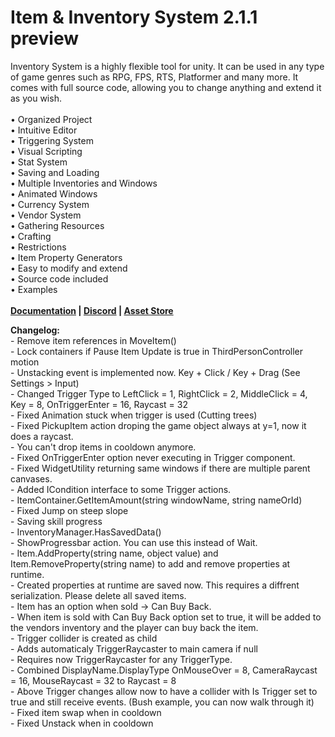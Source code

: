 # Item & Inventory System 2.1.1 preview
Inventory System is a highly flexible tool for unity. It can be used in any type of game genres such as RPG, FPS, RTS, Platformer and many more. It comes with full source code, allowing you to change anything and extend it as you wish.
<br><br>• Organized Project
<br>• Intuitive Editor
<br>• Triggering System
<br>• Visual Scripting
<br>• Stat System
<br>• Saving and Loading
<br>• Multiple Inventories and Windows
<br>• Animated Windows
<br>• Currency System
<br>• Vendor System
<br>• Gathering Resources
<br>• Crafting
<br>• Restrictions
<br>• Item Property Generators
<br>• Easy to modify and extend
<br>• Source code included
<br>• Examples
<br><br><b><a href="https://deviongames.com/inventory-system/getting-started/">Documentation</a> | <a href="https://discord.gg/y4fMXpZ">Discord</a> | <a href="https://assetstore.unity.com/packages/tools/gui/item-inventory-system-45568">Asset Store</a></b>

<b>Changelog:</b>
<br>- Remove item references in MoveItem()
<br>- Lock containers if Pause Item Update is true in ThirdPersonController motion
<br>- Unstacking event is implemented now. Key + Click / Key + Drag (See Settings > Input)
<br>- Changed Trigger Type to LeftClick = 1, RightClick = 2, MiddleClick = 4, Key = 8, OnTriggerEnter = 16, Raycast = 32
<br>- Fixed Animation stuck when trigger is used (Cutting trees)
<br>- Fixed PickupItem action droping the game object always at y=1, now it does a raycast.
<br>- You can't drop items in cooldown anymore.
<br>- Fixed OnTriggerEnter option never executing in Trigger component.
<br>- Fixed WidgetUtility returning same windows if there are multiple parent canvases.
<br>- Added ICondition interface to some Trigger actions.
<br>- ItemContainer.GetItemAmount(string windowName, string nameOrId)
<br>- Fixed Jump on steep slope
<br>- Saving skill progress
<br>- InventoryManager.HasSavedData()
<br>- ShowProgressbar action. You can use this instead of Wait. 
<br>- Item.AddProperty(string name, object value) and Item.RemoveProperty(string name) to add and remove properties at runtime.
<br>- Created properties at runtime are saved now. This requires a diffrent serialization. Please delete all saved items.
<br>- Item has an option when sold -> Can Buy Back. 
<br>- When item is sold with Can Buy Back option set to true, it will be added to the vendors inventory and the player can buy back the item.
<br>- Trigger collider is created as child
<br>- Adds automaticaly TriggerRaycaster to main camera if null
<br>- Requires now TriggerRaycaster for any TriggerType.
<br>- Combined DisplayName.DisplayType OnMouseOver = 8, CameraRaycast = 16, MouseRaycast = 32 to Raycast = 8
<br>- Above Trigger changes allow now to have a collider with Is Trigger set to true and still receive events. (Bush example, you can now walk through it)
<br>- Fixed item swap when in cooldown
<br>- Fixed Unstack when in cooldown
